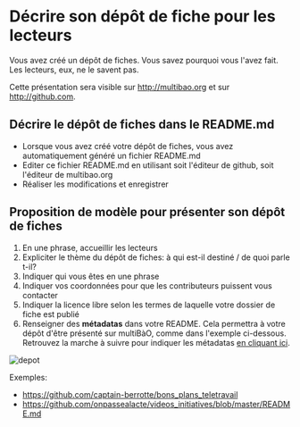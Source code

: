 # Décrire son dépôt de fiche pour les lecteurs

Vous avez créé un dépôt de fiches.
Vous savez pourquoi vous l'avez fait.
Les lecteurs, eux, ne le savent pas. 

Cette présentation sera visible sur http://multibao.org et sur http://github.com.

## Décrire le dépôt de fiches dans le README.md

* Lorsque vous avez créé votre dépôt de fiches, vous avez automatiquement généré un fichier README.md
* Editer ce fichier README.md en utilisant soit l'éditeur de github, soit l'éditeur de multibao.org
* Réaliser les modifications et enregistrer

## Proposition de modèle pour présenter son dépôt de fiches

1. En une phrase, accueillir les lecteurs
2. Expliciter le thème du dépôt de fiches: à qui est-il destiné / de quoi parle t-il? 
3. Indiquer qui vous êtes en une phrase
4. Indiquer vos coordonnées pour que les contributeurs puissent vous contacter
5. Indiquer la licence libre selon les termes de laquelle votre dossier de fiche est publié
6. Renseigner des **métadatas** dans votre README. Cela permettra à votre dépôt d'être présenté sur multiBàO, comme dans l'exemple ci-dessous. Retrouvez la marche à suivre pour indiquer les métadatas [en cliquant ici](http://www.multibao.org/multibao/documentation/fiches/metadatas.md).

![depot](https://framapic.org/HfTvNFpE9wMv/WNdWwz61z1V9.PNG)

Exemples:

* https://github.com/captain-berrotte/bons_plans_teletravail
* https://github.com/onpassealacte/videos_initiatives/blob/master/README.md
